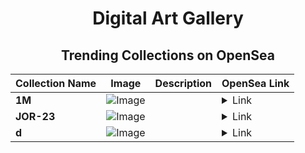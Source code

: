 <div align="center">

# Digital Art Gallery

## Trending Collections on OpenSea

| Collection Name                       | Image                                                                                     | Description                       | OpenSea Link                                                                                          |
|---------------------------------------|-------------------------------------------------------------------------------------------|-----------------------------------|--------------------------------------------------------------------------------------------------------|
| **1M** | ![Image](https://i.seadn.io/s/raw/files/654b7e9c6f93abe8d20f6c1ead4af558.png?w=500&auto=format?w=200&auto=format) |  | <details><summary>Link</summary>[1M](https://opensea.io/collection/1m-179)</details> |
| **JOR-23** | ![Image](https://i.seadn.io/s/raw/files/bb5156377d88ee8b42f89e3df36558b6.webp?w=500&auto=format?w=200&auto=format) |  | <details><summary>Link</summary>[JOR-23](https://opensea.io/collection/jor-23)</details> |
| **d** | ![Image](https://i.seadn.io/s/raw/files/ec0b573a89747f1823384435a70bd5c9.jpg?w=500&auto=format?w=200&auto=format) |  | <details><summary>Link</summary>[d](https://opensea.io/collection/d-6000)</details> |

</div>